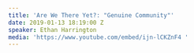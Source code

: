 ```yaml
---
title: 'Are We There Yet?: "Genuine Community"'
date: 2019-01-13 18:19:00 Z
speaker: Ethan Harrington
media: 'https://www.youtube.com/embed/ijn-lCKZnF4 '
---
```


